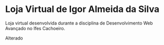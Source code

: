 # Loja Virtual de Igor Almeida da Silva

Loja virtual desenvolvida durante a disciplina de Desenvolvimento Web Avançado no Ifes Cachoeiro.

Alterado